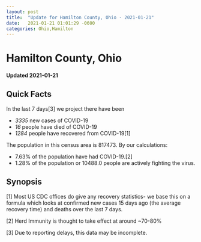 ```yaml
---
layout: post
title:  "Update for Hamilton County, Ohio - 2021-01-21"
date:   2021-01-21 01:01:29 -0600
categories: Ohio,Hamilton
---
```


# Hamilton County, Ohio
#### Updated 2021-01-21

## Quick Facts

In the last 7 days[3] we project there have been
- *3335* new cases of COVID-19
- *16* people have died of COVID-19
- *1284* people have recovered from COVID-19[1]

The population in this census area is 817473. By our calculations:
- 7.63% of the population have had COVID-19.[2]
- 1.28% of the population or 10488.0 people are actively fighting the virus.

## Synopsis




[1] Most US CDC offices do give any recovery statistics- we base this on a formula which looks at confirmed new cases
15 days ago (the average recovery time) and deaths over the last 7 days.

[2] Herd Immunity is thought to take effect at around ~70-80%

[3] Due to reporting delays, this data may be incomplete.
 
    